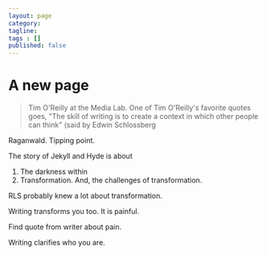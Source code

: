 ```yaml
---
layout: page
category: 
tagline: 
tags : [] 
published: false
---
```


# A new page #


> Tim O'Reilly at the Media Lab. One of Tim O'Reilly's favorite quotes goes, "The skill of writing is to create a context in which other people can think" (said by Edwin Schlossberg

Raganwald. Tipping point. 

The story of Jekyll and Hyde is about

1. The darkness within
2. Transformation. And, the challenges of transformation.

RLS probably knew a lot about transformation. 

Writing transforms you too. It is painful. 

Find quote from writer about pain.

Writing clarifies who you are. 

